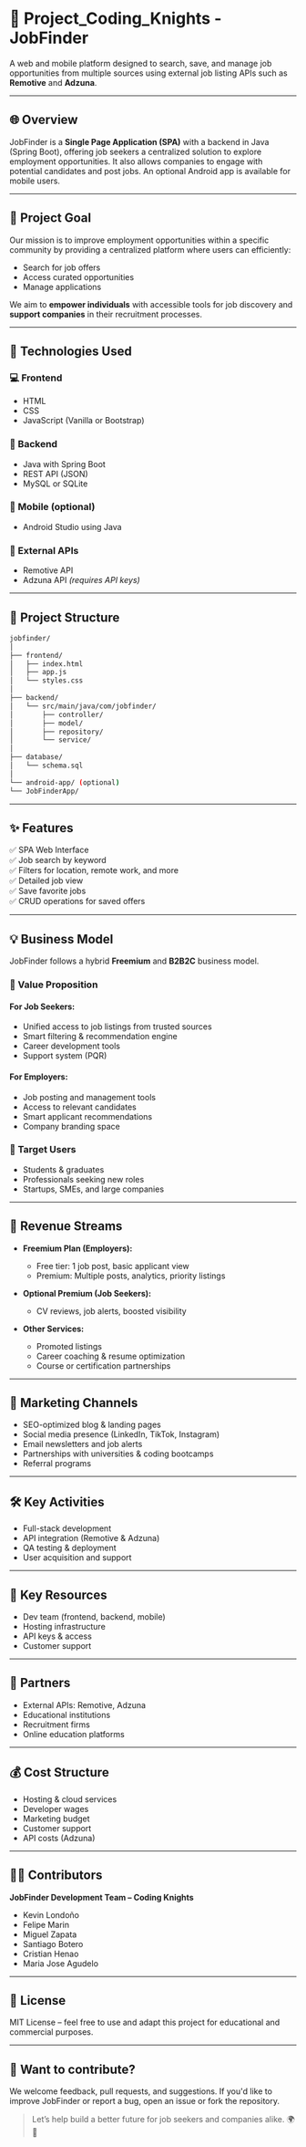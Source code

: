 # 💼 Project_Coding_Knights - JobFinder

A web and mobile platform designed to search, save, and manage job opportunities from multiple sources using external job listing APIs such as **Remotive** and **Adzuna**.

---

## 🌐 Overview

JobFinder is a **Single Page Application (SPA)** with a backend in Java (Spring Boot), offering job seekers a centralized solution to explore employment opportunities. It also allows companies to engage with potential candidates and post jobs. An optional Android app is available for mobile users.

---

## 🎯 Project Goal

Our mission is to improve employment opportunities within a specific community by providing a centralized platform where users can efficiently:

- Search for job offers
- Access curated opportunities
- Manage applications

We aim to **empower individuals** with accessible tools for job discovery and **support companies** in their recruitment processes.

---

## 🚀 Technologies Used

### 💻 Frontend
- HTML
- CSS
- JavaScript (Vanilla or Bootstrap)

### 🧠 Backend
- Java with Spring Boot
- REST API (JSON)
- MySQL or SQLite

### 📱 Mobile (optional)
- Android Studio using Java

### 🔗 External APIs
- Remotive API
- Adzuna API *(requires API keys)*

---

## 📁 Project Structure

```bash
jobfinder/
│
├── frontend/
│   ├── index.html
│   ├── app.js
│   └── styles.css
│
├── backend/
│   └── src/main/java/com/jobfinder/
│       ├── controller/
│       ├── model/
│       ├── repository/
│       └── service/
│
├── database/
│   └── schema.sql
│
└── android-app/ (optional)
└── JobFinderApp/
```

---

## ✨ Features

✅ SPA Web Interface  
✅ Job search by keyword  
✅ Filters for location, remote work, and more  
✅ Detailed job view  
✅ Save favorite jobs  
✅ CRUD operations for saved offers  

---

## 💡 Business Model

JobFinder follows a hybrid **Freemium** and **B2B2C** business model.

### 🎁 Value Proposition

#### For Job Seekers:
- Unified access to job listings from trusted sources
- Smart filtering & recommendation engine
- Career development tools
- Support system (PQR)

#### For Employers:
- Job posting and management tools
- Access to relevant candidates
- Smart applicant recommendations
- Company branding space

### 👥 Target Users
- Students & graduates
- Professionals seeking new roles
- Startups, SMEs, and large companies

---

## 💸 Revenue Streams

- **Freemium Plan (Employers):**
  - Free tier: 1 job post, basic applicant view
  - Premium: Multiple posts, analytics, priority listings

- **Optional Premium (Job Seekers):**
  - CV reviews, job alerts, boosted visibility

- **Other Services:**
  - Promoted listings
  - Career coaching & resume optimization
  - Course or certification partnerships

---

## 📣 Marketing Channels

- SEO-optimized blog & landing pages
- Social media presence (LinkedIn, TikTok, Instagram)
- Email newsletters and job alerts
- Partnerships with universities & coding bootcamps
- Referral programs

---

## 🛠️ Key Activities

- Full-stack development
- API integration (Remotive & Adzuna)
- QA testing & deployment
- User acquisition and support

---

## 🔑 Key Resources

- Dev team (frontend, backend, mobile)
- Hosting infrastructure
- API keys & access
- Customer support

---

## 🤝 Partners

- External APIs: Remotive, Adzuna
- Educational institutions
- Recruitment firms
- Online education platforms

---

## 💰 Cost Structure

- Hosting & cloud services
- Developer wages
- Marketing budget
- Customer support
- API costs (Adzuna)

---

## 👨‍💻 Contributors

**JobFinder Development Team – Coding Knights**

- Kevin Londoño  
- Felipe Marin  
- Miguel Zapata  
- Santiago Botero  
- Cristian Henao  
- Maria Jose Agudelo

---

## 📌 License

MIT License – feel free to use and adapt this project for educational and commercial purposes.

---

## 🚀 Want to contribute?

We welcome feedback, pull requests, and suggestions. If you'd like to improve JobFinder or report a bug, open an issue or fork the repository.

> Let’s help build a better future for job seekers and companies alike. 🌍💼

